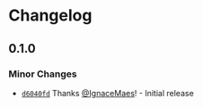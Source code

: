 # Changelog

## 0.1.0

### Minor Changes

- [`d6040fd`](https://github.com/IgnaceMaes/ember-codemod-template-tag/commit/d6040fdde5bb59e1f993d2da409f224924f35512) Thanks [@IgnaceMaes](https://github.com/IgnaceMaes)! - Initial release
